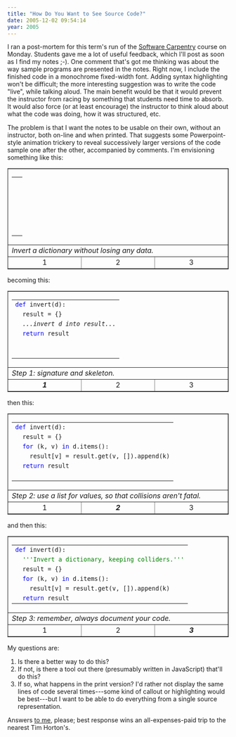 ```yaml
---
title: "How Do You Want to See Source Code?"
date: 2005-12-02 09:54:14
year: 2005
---
```

I ran a post-mortem for this term's run of the <a href="http://www.third-bit.com/swc">Software Carpentry</a> course on Monday.  Students gave me a lot of useful feedback, which I'll post as soon as I find my notes ;-).  One comment that's got me thinking was about the way sample programs are presented in the notes.  Right now, I include the finished code in a monochrome fixed-width font.  Adding syntax highlighting won't be difficult; the more interesting suggestion was to write the code "live", while talking aloud.  The main benefit would be that it would prevent the instructor from racing by something that students need time to absorb.  It would also force (or at least encourage) the instructor to think aloud about what the code was doing, how it was structured, etc.

The problem is that I want the notes to be usable on their own, without an instructor, both on-line and when printed.  That suggests some Powerpoint-style animation trickery to reveal successively larger versions of the code sample one after the other, accompanied by comments.  I'm envisioning something like this:
<table border="1">
<tr>
<td colspan="3" style="width: 500px">
<table>
<tr>
<td><code> </code></td>
</tr>
<tr>
<td><code> </code></td>
</tr>
<tr>
<td><code> </code></td>
</tr>
<tr>
<td><code> </code></td>
</tr>
<tr>
<td><code> </code></td>
</tr>
<tr>
<td><code> </code></td>
</tr>
</table>
</td>
</tr>
<tr>
<td colspan="3"><em>Invert a dictionary without losing any data.</em></td>
</tr>
<tr>
<td align="center">1</td>
<td align="center">2</td>
<td align="center">3</td>
</tr>
</table>
becoming this:
<table border="1">
<tr>
<td colspan="3" style="width: 500px">
<table>
<tr>
<td><code><font color="blue">def</font> invert(d):</code></td>
</tr>
<tr>
<td><code>  result = {}</code></td>
</tr>
<tr>
<td><code>  <em>...invert d into result...</em></code></td>
</tr>
<tr>
<td><code>  <font color="blue">return</font> result</code></td>
</tr>
<tr>
<td><code> </code></td>
</tr>
<tr>
<td><code> </code></td>
</tr>
</table>
</td>
</tr>
<tr>
<td colspan="3"><em>Step 1: signature and skeleton.</em></td>
</tr>
<tr>
<td align="center"><strong><em>1</em></strong></td>
<td align="center">2</td>
<td align="center">3</td>
</tr>
</table>
then this:
<table border="1">
<tr>
<td colspan="3" style="width: 500px">
<table>
<tr>
<td><code><font color="blue">def</font> invert(d):</code></td>
</tr>
<tr>
<td><code>  result = {}</code></td>
</tr>
<tr>
<td><code>  <font color="blue">for</font> (k, v) <font color="blue">in</font> d.items():</code></td>
</tr>
<tr>
<td><code>    result[v] = result.get(v, []).append(k)</code></td>
</tr>
<tr>
<td><code>  <font color="blue">return</font> result</code></td>
</tr>
<tr>
<td><code> </code></td>
</tr>
</table>
</td>
</tr>
<tr>
<td colspan="3"><em>Step 2: use a list for values, so that collisions aren't fatal.</em></td>
</tr>
<tr>
<td align="center">1</td>
<td align="center"><strong><em>2</em></strong></td>
<td align="center">3</td>
</tr>
</table>
and then this:
<table border="1">
<tr>
<td colspan="3" style="width: 500px">
<table>
<tr>
<td><code><font color="blue">def</font> invert(d):</code></td>
</tr>
<tr>
<td><code>  <font color="green">'''Invert a dictionary, keeping colliders.'''</font></code></td>
</tr>
<tr>
<td><code>  result = {}</code></td>
</tr>
<tr>
<td><code>  <font color="blue">for</font> (k, v) <font color="blue">in</font> d.items():</code></td>
</tr>
<tr>
<td><code>    result[v] = result.get(v, []).append(k)</code></td>
</tr>
<tr>
<td><code>  <font color="blue">return</font> result</code></td>
</tr>
</table>
</td>
</tr>
<tr>
<td colspan="3"><em>Step 3: remember, always document your code.</em></td>
</tr>
<tr>
<td align="center">1</td>
<td align="center">2</td>
<td align="center"><strong><em>3</em></strong></td>
</tr>
</table>
My questions are:
<ol>
	<li>Is there a better way to do this?</li>
	<li>If not, is there a tool out there (presumably written in JavaScript) that'll do this?</li>
	<li>If so, what happens in the print version?  I'd rather not display the same lines of code several times---some kind of callout or highlighting would be best---but I want to be able to do everything from a single source representation.</li>
</ol>
Answers <a href="mailto:gvwilson@cs.utoronto.ca">to me</a>, please; best response wins an all-expenses-paid trip to the nearest Tim Horton's.
